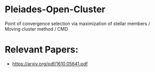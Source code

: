 # Pleiades-Open-Cluster
Point of convergence selection via maximization of stellar members / Moving cluster method / CMD

# Relevant Papers:
- https://arxiv.org/pdf/1610.05641.pdf
